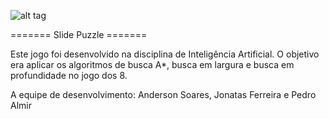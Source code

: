 ![alt tag](https://github.com/jonatassantos/Philosophers/blob/master/src/Images/gui.png)

======= Slide Puzzle =======

Este jogo foi desenvolvido na disciplina de Inteligência Artificial.
O objetivo era aplicar os algoritmos de busca A*, busca em largura e busca em profundidade no jogo dos 8.

A equipe de desenvolvimento: Anderson Soares, Jonatas Ferreira e Pedro Almir
